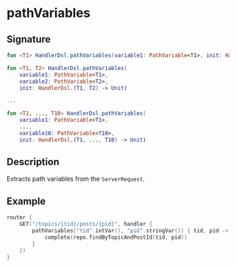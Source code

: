 # pathVariables

## Signature

```kotlin
fun <T1> HandlerDsl.pathVariables(variable1: PathVariable<T1>, init: HandlerDsl.(T1) -> Unit)

fun <T1, T2> HandlerDsl.pathVariables(
    variable1: PathVariable<T1>, 
    variable2: PathVariable<T2>, 
    init: HandlerDsl.(T1, T2) -> Unit)

...

fun <T1, ..., T10> HandlerDsl.pathVariables(
    variable1: PathVariable<T1>, 
    ..., 
    variable10: PathVariable<T10>, 
    init: HandlerDsl.(T1, ..., T10) -> Unit)
```

## Description

Extracts path variables from the `ServerRequest`.

## Example

```kotlin
router {
    GET("/topics/{tid}/posts/{pid}", handler {
        pathVariables("tid".intVar(), "pid".stringVar()) { tid, pid ->
            complete(repo.findByTopicAndPostId(tid, pid))
        }
    })
}
```

